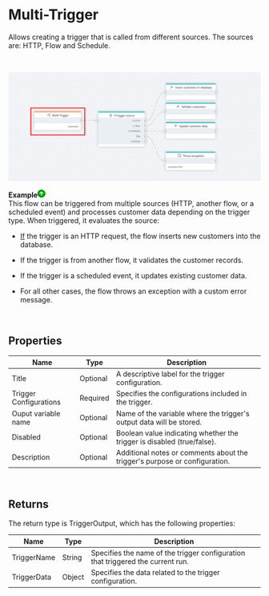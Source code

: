 # Multi-Trigger

Allows creating a trigger that is called from different sources. The sources are: HTTP, Flow and Schedule.

<br/>

![img](/images/flow/multi-trigger.png)

**Example**![img](/images/strz.jpg)  
This flow can be triggered from multiple sources (HTTP, another flow, or a scheduled event) and processes customer data depending on the trigger type. When triggered, it evaluates the source:

- [If](../actions/built-in/if-else.md) the trigger is an HTTP request, the flow inserts new customers into the database.

- If the trigger is from another flow, it validates the customer records.

- If the trigger is a scheduled event, it updates existing customer data.

- For all other cases, the flow throws an exception with a custom error message.

<br/>

## Properties

| Name           | Type     | Description                                      |
|----------------|----------|--------------------------------------------------|
| Title          |  Optional | A descriptive label for the trigger configuration.|
| Trigger Configurations     | Required | Specifies the configurations included in the trigger. |
| Ouput variable name | Optional | Name of the variable where the trigger's output data will be stored. |
| Disabled			| Optional | Boolean value indicating whether the trigger is disabled (true/false). |
| Description    | Optional | Additional notes or comments about the trigger's purpose or configuration. |

<br/>

## Returns

The return type is TriggerOutput, which has the following properties:

| Name           | Type     | Description                                      |
|----------------|----------|--------------------------------------------------|
| TriggerName    |  String  | Specifies the name of the trigger configuration that triggered the current run. |
| TriggerData    |  Object  | Specifies the data related to the trigger configuration. |

